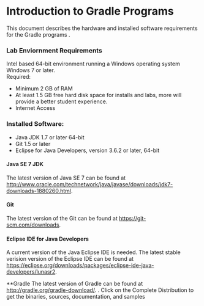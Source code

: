 # Introduction to Gradle Programs

This document describes the hardware and installed software requirements for the Gradle programs
.  
### Lab Enviornment Requirements
Intel based 64-bit environment running a Windows operating system Windows 7 or later.  
Required:
* Minimum 2 GB of RAM
* At least 1.5 GB free hard disk space for installs and labs, more will provide a better student experience. 
* Internet Access 


### Installed Software: 
* Java JDK 1.7 or later 64-bit
* Git 1.5 or later
* Eclipse for Java Developers, version 3.6.2 or later, 64-bit

 
#### Java SE 7 JDK
The latest version of Java SE 7 can be found at http://www.oracle.com/technetwork/java/javase/downloads/jdk7-downloads-1880260.html. 

#### Git
The latest version of the Git can be found at https://git-scm.com/downloads.  

#### Eclipse IDE for Java Developers
A current version of the Java Eclipse IDE is needed.  The latest stable verision version of the Eclipse IDE can be found at https://eclipse.org/downloads/packages/eclipse-ide-java-developers/lunasr2.  

**Gradle
The latest version of Gradle can be found at http://gradle.org/gradle-download/.  .  Click on the Complete Distribution to get the binaries, sources, documentation, and samples